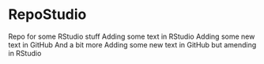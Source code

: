 # RepoStudio
Repo for some RStudio stuff
Adding some text in RStudio
Adding some new text in GitHub
And a bit more
Adding some new text in GitHub but amending in RStudio
